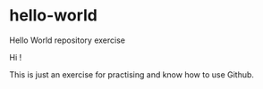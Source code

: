 # hello-world
Hello World repository exercise

Hi !

This is just an exercise for practising and know how to use Github.
